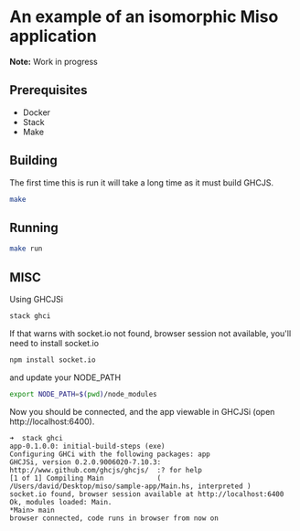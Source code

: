 An example of an isomorphic Miso application
============================================

**Note:** Work in progress

Prerequisites
-------------
* Docker
* Stack
* Make

Building
--------
The first time this is run it will take a long time as it must build GHCJS.

```bash
make
```

Running
-------
```bash
make run
```

MISC
----

Using GHCJSi

```bash
stack ghci
```

If that warns with socket.io not found, browser session not available, you'll need to install socket.io

```bash
npm install socket.io
```

and update your NODE_PATH

```bash
export NODE_PATH=$(pwd)/node_modules
```

Now you should be connected, and the app viewable in GHCJSi (open http://localhost:6400).

```
➜  stack ghci
app-0.1.0.0: initial-build-steps (exe)
Configuring GHCi with the following packages: app
GHCJSi, version 0.2.0.9006020-7.10.3: http://www.github.com/ghcjs/ghcjs/  :? for help
[1 of 1] Compiling Main             ( /Users/david/Desktop/miso/sample-app/Main.hs, interpreted )
socket.io found, browser session available at http://localhost:6400
Ok, modules loaded: Main.
*Main> main
browser connected, code runs in browser from now on
```
